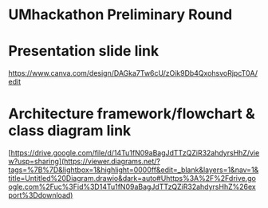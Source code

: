 # UMhackathon Preliminary Round
# Presentation slide link
https://www.canva.com/design/DAGka7Tw6cU/zOik9Db4QxohsvoRjpcT0A/edit

# Architecture framework/flowchart & class diagram link
[https://drive.google.com/file/d/14Tu1fN09aBagJdTTzQZiR32ahdyrsHhZ/view?usp=sharing](https://viewer.diagrams.net/?tags=%7B%7D&lightbox=1&highlight=0000ff&edit=_blank&layers=1&nav=1&title=Untitled%20Diagram.drawio&dark=auto#Uhttps%3A%2F%2Fdrive.google.com%2Fuc%3Fid%3D14Tu1fN09aBagJdTTzQZiR32ahdyrsHhZ%26export%3Ddownload)
